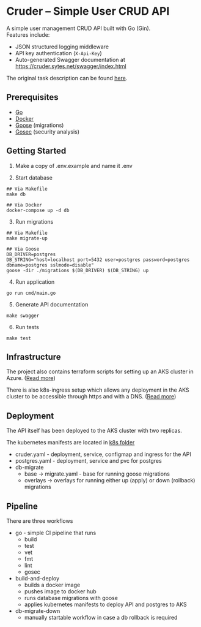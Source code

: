 # Cruder – Simple User CRUD API

A simple user management CRUD API built with Go (Gin).  
Features include:
- JSON structured logging middleware
- API key authentication (`X-Api-Key`)
- Auto-generated Swagger documentation at https://cruder.sytes.net/swagger/index.html

The original task description can be found [here](./TASK.md).


## Prerequisites

- [Go](https://go.dev/learn/)
- [Docker](https://www.docker.com/get-started/)
- [Goose](https://github.com/pressly/goose) (migrations)
- [Gosec](https://github.com/securego/gosec) (security analysis)

## Getting Started

1. Make a copy of .env.example and name it .env

2. Start database

```
## Via Makefile
make db

## Via Docker
docker-compose up -d db
```

3. Run migrations

```
## Via Makefile
make migrate-up

## Via Goose
DB_DRIVER=postgres
DB_STRING="host=localhost port=5432 user=postgres password=postgres dbname=postgres sslmode=disable"
goose -dir ./migrations $(DB_DRIVER) $(DB_STRING) up
```

4. Run application

```
go run cmd/main.go
```

5. Generate API documentation
   
```
make swagger
```

6. Run tests
   
```
make test
```

## Infrastructure

The project also contains terraform scripts for setting up an AKS cluster in Azure. ([Read more](./platform/terraform/README.md)) 

There is also k8s-ingress setup which allows any deployment in the AKS cluster to be accessible through https and with a DNS. ([Read more](./platform/k8s-ingress/README.md)) 

## Deployment

The API itself has been deployed to the AKS cluster with two replicas.

The kubernetes manifests are located in [k8s folder](./k8s/)
- cruder.yaml - deployment, service, configmap and ingress for the API
- postgres.yaml - deployment, service and pvc for postgres
- db-migrate
  - base -> migrate.yaml - base for running goose migrations
  - overlays -> overlays for running either up (apply) or down (rollback) migrations 

## Pipeline

There are three workflows
- go - simple CI pipeline that runs 
  - build
  - test
  - vet
  - fmt
  - lint
  - gosec
- build-and-deploy
  - builds a docker image
  - pushes image to docker hub
  - runs database migrations with goose
  - applies kubernetes manifests to deploy API and postgres to AKS
- db-migrate-down
  - manually startable workflow in case a db rollback is required